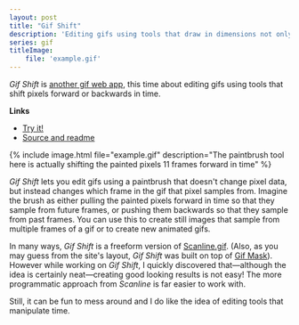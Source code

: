 ```yaml
---
layout: post
title: "Gif Shift"
description: 'Editing gifs using tools that draw in dimensions not only of sight but of time'
series: gif
titleImage:
    file: 'example.gif'
---
```


*Gif Shift* is [another gif web app](/series/gif), this time about editing gifs using tools that shift pixels forward or backwards in time.

**Links**

- [Try it!][site]
- [Source and readme][source]

{% include image.html file="example.gif" description="The paintbrush tool here is actually shifting the painted pixels 11 frames forward in time" %}

*Gif Shift* lets you edit gifs using a paintbrush that doesn't change pixel data, but instead changes which frame in the gif that pixel samples from. Imagine the brush as either pulling the painted pixels forward in time so that they sample from future frames, or pushing them backwards so that they sample from past frames. You can use this to create still images that sample from multiple frames of a gif or to create new animated gifs.

In many ways, *Gif Shift* is a freeform version of [Scanline.gif](/scanline-gif). (Also, as you may guess from the site's layout, *Gif Shift* was built on top of [Gif Mask](/gif-mask)). However while working on *Gif Shift*, I quickly discovered that—although the idea is certainly neat—creating good looking results is not easy! The more programmatic approach from *Scanline* is far easier to work with.

Still, it can be fun to mess around and I do like the idea of editing tools that manipulate time.

[site]: https://mattbierner.github.io/gif-shift/
[source]: https://github.com/mattbierner/gif-shift
